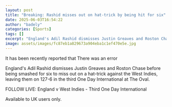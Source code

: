 ```yaml
---
layout: post
title: "Breaking: Rashid misses out on hat-trick by being hit for six"
date: 2025-06-03T16:54:22
author: "badely"
categories: [Sports]
tags: []
excerpt: "England's Adil Rashid dismisses Justin Greaves and Roston Chase before being smashed for six to miss out on a hat-trick against the West Indies, leavi"
image: assets/images/fc87eb1a829673a904eba1c1ef470e5e.jpg
---
```


It has been recently reported that There was an error

England's Adil Rashid dismisses Justin Greaves and Roston Chase before being smashed for six to miss out on a hat-trick against the West Indies, leaving them on 127-6 in the third One Day International at The Oval.

FOLLOW LIVE: England v West Indies - Third One Day International

Available to UK users only.

